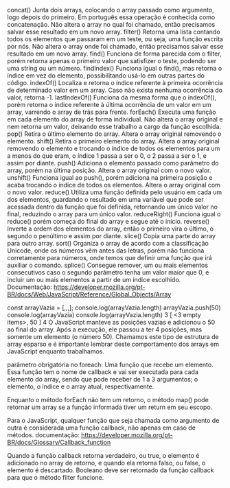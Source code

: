 concat()
Junta dois arrays, colocando o array passado como argumento, logo depois do primeiro. Em português essa operação é conhecida como concatenação.
Não altera o array no qual foi chamado, então precisamos salvar esse resultado em um novo array.
filter()
Retorna uma lista contando todos os elementos que passaram em um teste, ou seja, uma função escrita por nós.
Não altera o array onde foi chamado, então precisamos salvar esse resultado em um novo array.
find()
Funciona de forma parecida com o filter, porém retorna apenas o primeiro valor que satisfizer o teste, podendo ser uma string ou um número.
findIndex()
Funciona igual o find(), mas retorna o índice em vez do elemento, possibilitando usá-lo em outras partes do código.
indexOf()
Localiza e retorna o índice referente à primeira ocorrência de determinado valor em um array. Caso não exista nenhuma ocorrência do valor, retorna -1.
lastIndexOf()
Funciona da mesma forma que o indexOf(), porém retorna o índice referente à última ocorrência de um valor em um array, varrendo o array de trás para frente.
forEach()
Executa uma função em cada elemento do array de forma individual.
Não altera o array original e nem retorna um valor, deixando esse trabalho a cargo da função escolhida.
pop()
Retira o último elemento do array.
Altera o array original removendo o elemento.
shift()
Retira o primeiro elemento do array.
Altera o array original removendo o elemento e trocando o índice de todos os elementos para um a menos do que eram, o índice 1 passa a ser o 0, o 2 passa a ser o 1, e assim por diante.
push()
Adiciona o elemento passado como parâmetro do array, porém na última posição.
Altera o array original com o novo valor.
unshift()
Funciona igual ao push(), porém adiciona na primeira posição e acaba trocando o índice de todos os elementos.
Altera o array original com o novo valor.
reduce()
Utiliza uma função definida pelo usuário em cada um dos elementos, guardando o resultado em uma variável que pode ser acessada dentro da função que foi definida, retornando um único valor no final, reduzindo o array para um único valor.
reduceRight()
Funciona igual o reduce() porém começa do final do array e segue até o início.
reverse()
Inverte a ordem dos elementos do array, então o primeiro vira o último, o segundo o penúltimo e assim por diante.
slice()
Copia uma parte do array para outro array.
sort()
Organiza o array de acordo com a classificação Unicode, onde os números vêm antes das letras, porém não funciona corretamente para números, onde temos que definir uma função que irá auxiliar o comando.
splice()
Consegue remover, um ou mais elementos consecutivos caso o segundo parâmetro tenha um valor maior que 0, e incluir um ou mais elementos a partir de um índice escolhido.
Documentação: https://developer.mozilla.org/pt-BR/docs/Web/JavaScript/Reference/Global_Objects/Array

const arrayVazia = [,,,];
console.log(arrayVazia.length)
arrayVazia.push(50)
console.log(arrayVazia)
console.log(arrayVazia.length)
3
[ <3 empty items>, 50 ]
4
O JavaScript manteve as posições vazias e adicionou o 50 ao final do array. Após a execução, ele passou a ter 4 posições, mas somente um elemento (o número 50). Chamamos este tipo de estrutura de array esparso e é importante lembrar deste comportamento dos arrays em JavaScript enquanto trabalhamos.

parâmetro obrigatória no foreach: Uma função que recebe um elemento. Essa função tem o nome de callback e vai ser executada para cada elemento do array, sendo que pode receber de 1 a 3 argumentos; o elemento, o índice e o array atual, respectivamente.

 Enquanto o método forEach não tem um retorno, o método map() pode retornar um array se a função informada tiver um return em seu escopo.

Para o JavaScript, qualquer função que seja chamada como argumento de outra é considerada uma função callback, não apenas em caso de métodos. documentação: https://developer.mozilla.org/pt-BR/docs/Glossary/Callback_function

 Quando a função callback retorna verdadeiro, ou true, o elemento é adicionado no array de retorno, e quando ela retorna falso, ou false, o elemento é descartado. Booleano deve ser retornado da função callback para que o método filter funcione.